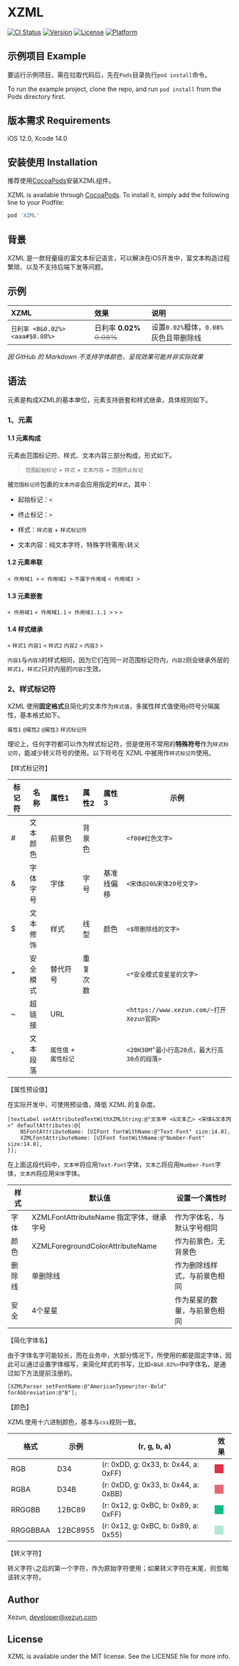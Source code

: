 # XZML

[![CI Status](https://img.shields.io/badge/Build-pass-brightgreen.svg)](https://cocoapods.org/pods/XZML)
[![Version](https://img.shields.io/cocoapods/v/XZML.svg?style=flat)](https://cocoapods.org/pods/XZML)
[![License](https://img.shields.io/cocoapods/l/XZML.svg?style=flat)](https://cocoapods.org/pods/XZML)
[![Platform](https://img.shields.io/cocoapods/p/XZML.svg?style=flat)](https://cocoapods.org/pods/XZML)

## 示例项目 Example

要运行示例项目，需在拉取代码后，先在`Pods`目录执行`pod install`命令。

To run the example project, clone the repo, and run `pod install` from the Pods directory first.

## 版本需求 Requirements

iOS 12.0, Xcode 14.0

## 安装使用 Installation

推荐使用[CocoaPods](https://cocoapods.org)安装XZML组件。

XZML is available through [CocoaPods](https://cocoapods.org). To install it, simply add the following line to your Podfile:

```ruby
pod 'XZML'
```

## 背景

XZML 是一款轻量级的富文本标记语言，可以解决在iOS开发中，富文本构造过程繁琐、以及不支持后端下发等问题。

## 示例

| XZML | 效果 | 说明 |
|:--|:--|:--|
| `日利率 <B&0.02%> <aaa#$0.08%>` | <span>日利率 <b>0.02%</b></span> <del><font color="gray">0.08%</font></del> | 设置`0.02%`粗体，`0.08%`灰色且带删除线 |

*因 GitHub 的 Markdown 不支持字体颜色，呈现效果可能并非实际效果*

## 语法

元素是构成XZML的基本单位，元素支持嵌套和样式继承，具体规则如下。

### 1、元素

#### 1.1 元素构成

元素由范围标记符、样式、文本内容三部分构成，形式如下。

> `范围起始标记` + `样式` + `文本内容` + `范围终止标记`

被`范围标记符`包裹的`文本内容`会应用指定的`样式`，其中：

- 起始标记：`<`

- 终止标记：`>`

- 样式：`样式值` + `样式标记符`

- 文本内容：纯文本字符，特殊字符需用`\`转义

#### 1.2 元素串联

`< 作用域1 >` `< 作用域2 >` `不属于作用域` `< 作用域3 >`

#### 1.3 元素嵌套

`< 作用域1` `< 作用域1.1` `< 作用域1.1.1 >` `>` `>`

#### 1.4 样式继承

`<` `样式1` `内容1` `<` `样式2` `内容2` `>` `内容3` `>`

`内容1`与`内容3`的样式相同，因为它们在同一对范围标记符内，`内容2`则会继承外层的`样式1`，`样式2`只对内层的`内容2`生效。

### 2、样式标记符

XZML 使用**固定格式**且简化的文本作为`样式值`，多属性样式值使用`@`符号分隔属性，基本格式如下。

`属性1` `@属性2` `@属性3` `样式标记符`

理论上，任何字符都可以作为样式标记符，但是使用不常用的**特殊符号**作为`样式标记符`，能减少转义符号的使用。以下符号在 XZML 中被用作`样式标记符`使用。

【样式标记符】

| 标记符 | 名称 | 属性1 | 属性2 | 属性3 | 示例 |
|----|--------|:------|:------|:--|--|
| #  | 文本颜色 | 前景色 | 背景色 |  | `<f00#红色文字>` |
| &  | 字体字号 | 字体 | 字号 | 基准线偏移  | `<宋体@20&宋体20号文字>` |
| $  | 文本修饰 | 样式 | 线型 | 颜色 | `<$带删除线的文字>` |
| *  | 安全模式 | 替代符号 | 重复次数 | | `<*安全模式变星星的文字>` |
| ~  | 超链接 | URL  | | | `<https://www.xezun.com/~打开Xezun官网>` |
| ^  | 文本段落 | `属性值` + `属性标记` | | | `<20H30M^最小行高20点，最大行高30点的段落>` |

【属性预设值】

在实际开发中，可使用预设值，降低 XZML 的复杂度。

```objc
[textLabel setAttributedTextWithXZMLString:@"文本甲 <&文本乙> <宋体&文本丙>" defaultAttributes:@{
    NSFontAttributeName: [UIFont fontWithName:@"Text-Font" size:14.0],
    XZMLFontAttributeName: [UIFont fontWithName:@"Number-Font" size:14.0],
}];
```

在上面这段代码中，`文本甲`将应用`Text-Font`字体，`文本乙`将应用`Number-Font`字体，`文本丙`将应用`宋体`字体。

| 样式   | 默认值                                 | 设置一个属性时               |
| ----- | ------------------------------------- | ---------------------------- |
| 字体   | XZMLFontAttributeName 指定字体，继承字号 | 作为字体名，与默认字号相同      |
| 颜色   | XZMLForegroundColorAttributeName      | 作为前景色，无背景色           |
| 删除线 | 单删除线                   | 作为删除线样式，与前景色相同     |
| 安全   | 4个星星                   | 作为星星的数量，与前景色相同     |

【简化字体名】

由于字体名字可能较长，而在业务中，大部分情况下，所使用的都是固定字体，因此可以通过设置字体缩写，来简化样式的书写，比如`<B&0.02%>`中`B`字体名，是通过如下方法提前注册的。

```objc
[XZMLParser setFontName:@"AmericanTypewriter-Bold" forAbbreviation:@"B"];
```

【颜色】

XZML使用十六进制颜色，基本与`css`规则一致。

| 格式     | 示例     | (r, g, b, a)                         | 效果                                                         |
| -------- | -------- | ------------------------------------ | ------------------------------------------------------------ |
| RGB      | D34      | (r: 0xDD, g: 0x33, b: 0x44, a: 0xFF) | <span style="display: inline-block; background-color: #d34; width: 20px; height: 20px;"> </span> |
| RGBA     | D34B     | (r: 0xDD, g: 0x33, b: 0x44, a: 0xBB) | <span style="display: inline-block; background-color: #d34b; width: 20px; height: 20px;"> </span> |
| RRGGBB   | 12BC89   | (r: 0x12, g: 0xBC, b: 0x89, a: 0xFF) | <span style="display: inline-block; background-color: #12bc89; width: 20px; height: 20px;"> </span> |
| RRGGBBAA | 12BC8955 | (r: 0x12, g: 0xBC, b: 0x89, a: 0x55) | <span style="display: inline-block; background-color: #12bc8955; width: 20px; height: 20px;"> </span> |

【转义字符】

转义字符`\`之后的第一个字符，作为原始字符使用；如果转义字符在末尾，则忽略该转义字符。

## Author

Xezun, developer@xezun.com

## License

XZML is available under the MIT license. See the LICENSE file for more info.
